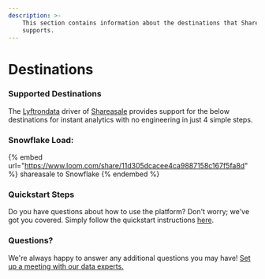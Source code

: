 ```yaml
---
description: >-
    This section contains information about the destinations that Shareasale
    supports.
---
```


# Destinations

### Supported Destinations

The [Lyftrondata](https://www.lyftrondata.com/) driver of [Shareasale](https://www.lyftrondata.com/integration/shareasale/) provides support for the below destinations for instant analytics with no engineering in just 4 simple steps.

### Snowflake Load:

{% embed url="https://www.loom.com/share/11d305dcacee4ca9887158c167f5fa8d" %}
shareasale to Snowflake
{% endembed %}

### Quickstart Steps

Do you have questions about how to use the platform? Don't worry; we've got you covered. Simply follow the quickstart instructions [here](../../../quickstart-steps.md).

### Questions? <a href="#questions" id="questions"></a>

We're always happy to answer any additional questions you may have! [Set up a meeting with our data experts.](https://www.lyftrondata.com/book-a-meeting/)
